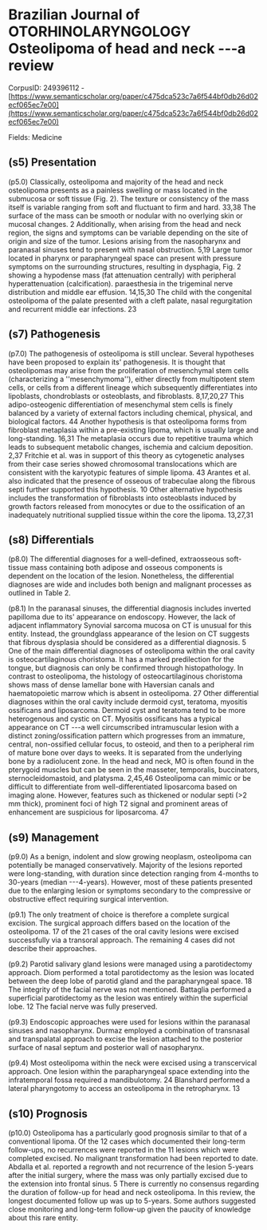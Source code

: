 # Brazilian Journal of OTORHINOLARYNGOLOGY Osteolipoma of head and neck ---a review

CorpusID: 249396112 - [https://www.semanticscholar.org/paper/c475dca523c7a6f544bf0db26d02ecf065ec7e00](https://www.semanticscholar.org/paper/c475dca523c7a6f544bf0db26d02ecf065ec7e00)

Fields: Medicine

## (s5) Presentation
(p5.0) Classically, osteolipoma and majority of the head and neck osteolipoma presents as a painless swelling or mass located in the submucosa or soft tissue (Fig. 2). The texture or consistency of the mass itself is variable ranging from soft and fluctuant to firm and hard. 33,38 The surface of the mass can be smooth or nodular with no overlying skin or mucosal changes. 2 Additionally, when arising from the head and neck region, the signs and symptoms can be variable depending on the site of origin and size of the tumor. Lesions arising from the nasopharynx and paranasal sinuses tend to present with nasal obstruction. 5,19 Large tumor located in pharynx or parapharyngeal space can present with pressure symptoms on the surrounding structures, resulting in dysphagia,   Fig. 2 showing a hypodense mass (fat attenuation centrally) with peripheral hyperattenuation (calcification). paraesthesia in the trigeminal nerve distribution and middle ear effusion. 14,15,30 The child with the congenital osteolipoma of the palate presented with a cleft palate, nasal regurgitation and recurrent middle ear infections. 23
## (s7) Pathogenesis
(p7.0) The pathogenesis of osteolipoma is still unclear. Several hypotheses have been proposed to explain its' pathogenesis. It is thought that osteolipomas may arise from the proliferation of mesenchymal stem cells (characterizing a ''mesenchymoma''), either directly from multipotent stem cells, or cells from a different lineage which subsequently differentiates into lipoblasts, chondroblasts or osteoblasts, and fibroblasts. 8,17,20,27 This adipo-osteogenic differentiation of mesenchymal stem cells is finely balanced by a variety of external factors including chemical, physical, and biological factors. 44 Another hypothesis is that osteolipoma forms from fibroblast metaplasia within a pre-existing lipoma, which is usually large and long-standing. 16,31 The metaplasia occurs due to repetitive trauma which leads to subsequent metabolic changes, ischemia and calcium deposition. 2,37 Fritchie et al. was in support of this theory as cytogenetic analyses from their case series showed chromosomal translocations which are consistent with the karyotypic features of simple lipoma. 43 Arantes et al. also indicated that the presence of osseous of trabeculae along the fibrous septi further supported this hypothesis. 10 Other alternative hypothesis includes the transformation of fibroblasts into osteoblasts induced by growth factors released from monocytes or due to the ossification of an inadequately nutritional supplied tissue within the core the lipoma. 13,27,31
## (s8) Differentials
(p8.0) The differential diagnoses for a well-defined, extraosseous soft-tissue mass containing both adipose and osseous components is dependent on the location of the lesion. Nonetheless, the differential diagnoses are wide and includes both benign and malignant processes as outlined in Table 2.

(p8.1) In the paranasal sinuses, the differential diagnosis includes inverted papilloma due to its' appearance on endoscopy. However, the lack of adjacent inflammatory Synovial sarcoma mucosa on CT is unusual for this entity. Instead, the groundglass appearance of the lesion on CT suggests that fibrous dysplasia should be considered as a differential diagnosis. 5 One of the main differential diagnoses of osteolipoma within the oral cavity is osteocartilaginous choristoma. It has a marked predilection for the tongue, but diagnosis can only be confirmed through histopathology. In contrast to osteolipoma, the histology of osteocartilaginous choristoma shows mass of dense lamellar bone with Haversian canals and haematopoietic marrow which is absent in osteolipoma. 27 Other differential diagnoses within the oral cavity include dermoid cyst, teratoma, myositis ossificans and liposarcoma. Dermoid cyst and teratoma tend to be more heterogenous and cystic on CT. Myositis ossificans has a typical appearance on CT ---a well circumscribed intramuscular lesion with a distinct zoning/ossification pattern which progresses from an immature, central, non-ossified cellular focus, to osteoid, and then to a peripheral rim of mature bone over days to weeks. It is separated from the underlying bone by a radiolucent zone. In the head and neck, MO is often found in the pterygoid muscles but can be seen in the masseter, temporalis, buccinators, sternocleidomastoid, and platysma. 2,45,46 Osteolipoma can mimic or be difficult to differentiate from well-differentiated liposarcoma based on imaging alone. However, features such as thickened or nodular septi (>2 mm thick), prominent foci of high T2 signal and prominent areas of enhancement are suspicious for liposarcoma. 47
## (s9) Management
(p9.0) As a benign, indolent and slow growing neoplasm, osteolipoma can potentially be managed conservatively. Majority of the lesions reported were long-standing, with duration since detection ranging from 4-months to 30-years (median ---4-years). However, most of these patients presented due to the enlarging lesion or symptoms secondary to the compressive or obstructive effect requiring surgical intervention.

(p9.1) The only treatment of choice is therefore a complete surgical excision. The surgical approach differs based on the location of the osteolipoma. 17 of the 21 cases of the oral cavity lesions were excised successfully via a transoral approach. The remaining 4 cases did not describe their approaches.

(p9.2) Parotid salivary gland lesions were managed using a parotidectomy approach. Diom performed a total parotidectomy as the lesion was located between the deep lobe of parotid gland and the parapharyngeal space. 18 The integrity of the facial nerve was not mentioned. Battaglia performed a superficial parotidectomy as the lesion was entirely within the superficial lobe. 12 The facial nerve was fully preserved.

(p9.3) Endoscopic approaches were used for lesions within the paranasal sinuses and nasopharynx. Durmaz employed a combination of transnasal and transpalatal approach to excise the lesion attached to the posterior surface of nasal septum and posterior wall of nasopharynx.

(p9.4) Most osteolipoma within the neck were excised using a transcervical approach. One lesion within the parapharyngeal space extending into the infratemporal fossa required a mandibulotomy. 24 Blanshard performed a lateral pharyngotomy to access an osteolipoma in the retropharynx. 13
## (s10) Prognosis
(p10.0) Osteolipoma has a particularly good prognosis similar to that of a conventional lipoma. Of the 12 cases which documented their long-term follow-ups, no recurrences were reported in the 11 lesions which were completed excised. No malignant transformation had been reported to date. Abdalla et al. reported a regrowth and not recurrence of the lesion 5-years after the initial surgery, where the mass was only partially excised due to the extension into frontal sinus. 5 There is currently no consensus regarding the duration of follow-up for head and neck osteolipoma. In this review, the longest documented follow up was up to 5-years. Some authors suggested close monitoring and long-term follow-up given the paucity of knowledge about this rare entity.
